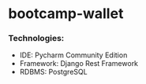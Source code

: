 # bootcamp-wallet

### Technologies:
- IDE: Pycharm Community Edition
- Framework: Django Rest Framework
- RDBMS: PostgreSQL

